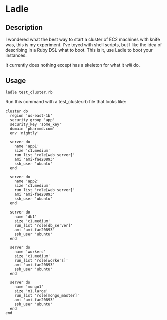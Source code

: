 Ladle
=====

Description
-----------

I wondered what the best way to start a cluster of EC2 machines with knife was, this is my experiment.  I've toyed with shell scripts, but I like the idea of describing in a Ruby DSL what to boot.  This is it, use Ladle to boot your instances.

It currently does nothing except has a skeleton for what it *will* do.

Usage
-----

    ladle test_cluster.rb

Run this command with a test_cluster.rb file that looks like:

    cluster do
      region 'us-east-1b'
      security_group 'app'
      security_key 'some_key'
      domain 'pharmmd.com'
      env 'nightly'

      server do
        name 'app1'
        size 'c1.medium'
        run_list 'role[web_server]'
        ami 'ami-fae20893'
        ssh_user 'ubuntu'
      end

      server do
        name 'app2'
        size 'c1.medium'
        run_list 'role[web_server]'
        ami 'ami-fae20893'
        ssh_user 'ubuntu'
      end

      server do
        name 'db1'
        size 'c1.medium'
        run_list 'role[db_server]'
        ami 'ami-fae20893'
        ssh_user 'ubuntu'
      end

      server do
        name 'workers'
        size 'c1.medium'
        run_list 'role[workers]'
        ami 'ami-fae20893'
        ssh_user 'ubuntu'
      end

      server do
        name 'mongo1'
        size 'm1.large'
        run_list 'role[mongo_master]'
        ami 'ami-fae20893'
        ssh_user 'ubuntu'
      end
    end